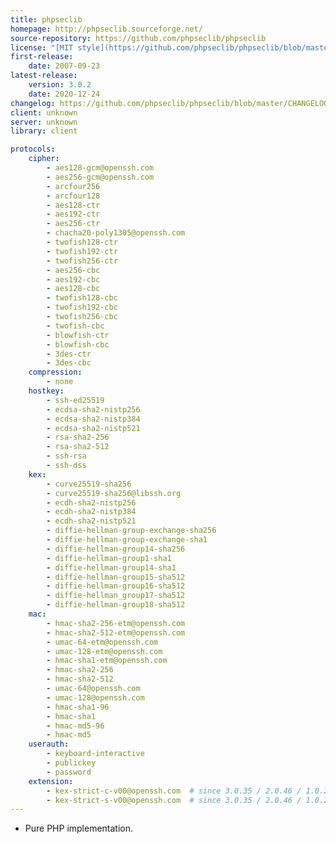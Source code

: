 ```yaml
---
title: phpseclib
homepage: http://phpseclib.sourceforge.net/
source-repository: https://github.com/phpseclib/phpseclib
license: "[MIT style](https://github.com/phpseclib/phpseclib/blob/master/LICENSE)"
first-release:
    date: 2007-09-23
latest-release:
    version: 3.0.2
    date: 2020-12-24
changelog: https://github.com/phpseclib/phpseclib/blob/master/CHANGELOG.md
client: unknown
server: unknown
library: client

protocols:
    cipher:
        - aes128-gcm@openssh.com
        - aes256-gcm@openssh.com
        - arcfour256
        - arcfour128
        - aes128-ctr
        - aes192-ctr
        - aes256-ctr
        - chacha20-poly1305@openssh.com
        - twofish128-ctr
        - twofish192-ctr
        - twofish256-ctr
        - aes256-cbc
        - aes192-cbc
        - aes128-cbc
        - twofish128-cbc
        - twofish192-cbc
        - twofish256-cbc
        - twofish-cbc
        - blowfish-ctr
        - blowfish-cbc
        - 3des-ctr
        - 3des-cbc
    compression:
        - none
    hostkey:
        - ssh-ed25519
        - ecdsa-sha2-nistp256
        - ecdsa-sha2-nistp384
        - ecdsa-sha2-nistp521
        - rsa-sha2-256
        - rsa-sha2-512
        - ssh-rsa
        - ssh-dss
    kex:
        - curve25519-sha256
        - curve25519-sha256@libssh.org
        - ecdh-sha2-nistp256
        - ecdh-sha2-nistp384
        - ecdh-sha2-nistp521
        - diffie-hellman-group-exchange-sha256
        - diffie-hellman-group-exchange-sha1
        - diffie-hellman-group14-sha256
        - diffie-hellman-group1-sha1
        - diffie-hellman-group14-sha1
        - diffie-hellman-group15-sha512
        - diffie-hellman-group16-sha512
        - diffie-hellman_group17-sha512
        - diffie-hellman-group18-sha512
    mac:
        - hmac-sha2-256-etm@openssh.com
        - hmac-sha2-512-etm@openssh.com
        - umac-64-etm@openssh.com
        - umac-128-etm@openssh.com
        - hmac-sha1-etm@openssh.com
        - hmac-sha2-256
        - hmac-sha2-512
        - umac-64@openssh.com
        - umac-128@openssh.com
        - hmac-sha1-96
        - hmac-sha1
        - hmac-md5-96
        - hmac-md5
    userauth:
        - keyboard-interactive
        - publickey
        - password
    extension:
        - kex-strict-c-v00@openssh.com  # since 3.0.35 / 2.0.46 / 1.0.22
        - kex-strict-s-v00@openssh.com  # since 3.0.35 / 2.0.46 / 1.0.22
---
```

* Pure PHP implementation.
